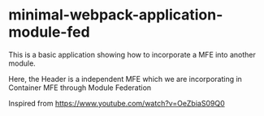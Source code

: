 # minimal-webpack-application-module-fed

This is a basic application showing how to incorporate a MFE into another module.

Here, the Header is a independent MFE which we are incorporating in Container MFE through Module Federation 

Inspired from https://www.youtube.com/watch?v=OeZbiaS09Q0

